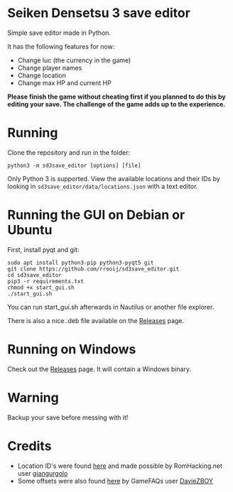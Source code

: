 # Seiken Densetsu 3 save editor

Simple save editor made in Python.

It has the following features for now:

* Change luc (the currency in the game)
* Change player names
* Change location
* Change max HP and current HP

**Please finish the game without cheating first if you planned
  to do this by editing your save.
  The challenge of the game adds up to the experience.**

# Running

Clone the repository and run in the folder:

`python3 -m sd3save_editor [options] [file]`

Only Python 3 is supported. View the available locations and their IDs by looking in `sd3save_editor/data/locations.json` with a text editor.

# Running the GUI on Debian or Ubuntu

First, install pyqt and git:

```
sudo apt install python3-pip python3-pyqt5 git
git clone https://github.com/rrooij/sd3save_editor.git
cd sd3save_editor
pip3 -r requirements.txt
chmod +x start_gui.sh
./start_gui.sh
```

You can run start_gui.sh afterwards in Nautilus or another file explorer.

There is also a nice .deb file available on the [Releases](https://github.com/rrooij/sd3save_editor/releases) page.

# Running on Windows

Check out the [Releases](https://github.com/rrooij/sd3save_editor/releases) page. It will contain a Windows
binary.

# Warning

Backup your save before messing with it!

# Credits

* Location ID's were found [here](https://www.romhacking.net/documents/662/) and made possible by RomHacking.net user [giangurgolo](https://www.romhacking.net/community/801/)
* Some offsets were also found [here](https://www.gamefaqs.com/snes/588648-seiken-densetsu-3/faqs/9788) 
  by GameFAQs user [DavieZBOY](https://www.gamefaqs.com/community/DavieZBOY)
